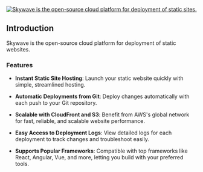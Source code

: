 <p align='center'>
  <a href="https://skywave-web-app.vercel.app" target='_blank'>
    <img alt="Skywave is the open-source cloud platform for deployment of static sites." 
      src="https://github.com/user-attachments/assets/0b575f6a-a02a-46cf-ab4f-bd05761b1d1e">
  </a>
</p>

## Introduction

Skywave is the open-source cloud platform for deployment of static websites.

### Features

- **Instant Static Site Hosting**: Launch your static website quickly with simple, streamlined hosting.

- **Automatic Deployments from Git**: Deploy changes automatically with each push to your Git repository.

- **Scalable with CloudFront and S3**: Benefit from AWS's global network for fast, reliable, and scalable website performance.

- **Easy Access to Deployment Logs**: View detailed logs for each deployment to track changes and troubleshoot easily.

- **Supports Popular Frameworks**: Compatible with top frameworks like React, Angular, Vue, and more, letting you build with your preferred tools.

